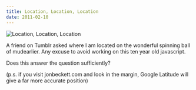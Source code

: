 ```yaml
---
title: Location, Location, Location
date: 2011-02-10
---
```


![Location, Location, Location](https://source.unsplash.com/jpkvklXwt98/1600x900)

A friend on Tumblr asked where I am located on the wonderful spinning ball of mudearlier. Any excuse to avoid working on this ten year old javascript.

Does this answer the question sufficiently?

(p.s. if you visit jonbeckett.com and look in the margin, Google Latitude will give a far more accurate position)